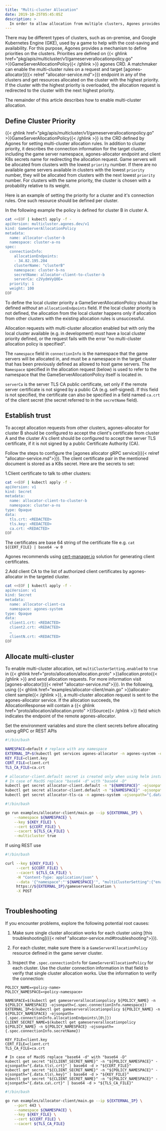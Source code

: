 ```yaml
---
title: "Multi-cluster Allocation"
date: 2019-10-25T05:45:05Z
description: >
  In order to allow allocation from multiple clusters, Agones provides a mechanism to set redirect rules for allocation requests to the right cluster.
---
```


There may be different types of clusters, such as on-premise, and Google Kubernetes Engine (GKE), used by a game to help with the cost-saving and availability.
For this purpose, Agones provides a mechanism to define priorities on the clusters. Priorities are defined on {{< ghlink href="pkg/apis/multicluster/v1/gameserverallocationpolicy.go" >}}GameServerAllocationPolicy{{< /ghlink >}} agones CRD. A matchmaker can enable the multi-cluster rules on a request and target [agones-allocator]({{< relref "allocator-service.md">}}) endpoint in any of the clusters and get resources allocated on the cluster with the highest priority. If the cluster with the highest priority is overloaded, the allocation request is redirected to the cluster with the next highest priority.

The remainder of this article describes how to enable multi-cluster allocation.

## Define Cluster Priority

{{< ghlink href="pkg/apis/multicluster/v1/gameserverallocationpolicy.go" >}}GameServerAllocationPolicy{{< /ghlink >}} is the CRD defined by Agones for setting multi-cluster allocation rules. In addition to cluster priority, it describes the connection information for the target cluster, including the game server namespace, agones-allocator endpoint and client K8s secrets name for redirecting the allocation request. Game servers will be allocated from clusters with the lowest `priority` number. If there are no available game servers available in clusters with the lowest `priority` number, they will be allocated from clusters with the next lowest `priority` number. For clusters with the same priority, the cluster is chosen with a probability relative to its weight.

Here is an example of setting the priority for a cluster and it's connection rules. One such resource should be defined per cluster.

In the following example the policy is defined for cluster B in cluster A.

```bash
cat <<EOF | kubectl apply -f -
apiVersion: multicluster.agones.dev/v1
kind: GameServerAllocationPolicy
metadata:
  name: allocator-cluster-b
  namespace: cluster-a-ns
spec:
  connectionInfo:
    allocationEndpoints:
    - 34.82.195.204
    clusterName: "clusterB"
    namespace: cluster-b-ns
    secretName: allocator-client-to-cluster-b
    serverCa: c2VydmVyQ0E=
  priority: 1
  weight: 100
EOF
```

To define the local cluster priority a GameServerAllocationPolicy should be defined _without_ an `allocationEndpoints` field. If the local cluster priority is not defined, the allocation from the local cluster happens only if allocation from other clusters with the existing allocation rules is unsuccessful.

Allocation requests with multi-cluster allocation enabled but with only the local cluster available (e.g. in development) _must_ have a local cluster priority defined, or the request fails with the error "no multi-cluster allocation policy is specified".

The `namespace` field in `connectionInfo` is the namespace that the game servers will be allocated in, and must be a namespace in the target cluster that has been previously defined as allowed to host game servers. The `Namespace` specified in the allocation request (below) is used to refer to the namespace that the GameServerAllocationPolicy itself is located in.

`serverCa` is the server TLS CA public certificate, set only if the remote server certificate is not signed by a public CA (e.g. self-signed). If this field is not specified, the certificate can also be specified in a field named `ca.crt` of the client secret (the secret referred to in the `secretName` field).

## Establish trust

To accept allocation requests from other clusters, agones-allocator for cluster B should be configured to accept the client's certificate from cluster A and the cluster A's client should be configured to accept the server TLS certificate, if it is not signed by a public Certificate Authority (CA).

Follow the steps to configure the [agones allocator gRPC service]({{< relref "allocator-service.md">}}). The client certificate pair in the mentioned document is stored as a K8s secret. Here are the secrets to set:

1.Client certificate to talk to other clusters:

```bash
cat <<EOF | kubectl apply -f -
apiVersion: v1
kind: Secret
metadata:
  name: allocator-client-to-cluster-b
  namespace: cluster-a-ns
type: Opaque
data:
  tls.crt: <REDACTED>
  tls.key: <REDACTED>
  ca.crt: <REDACTED>
EOF
```

The certificates are base 64 string of the certificate file e.g. `cat ${CERT_FILE} | base64 -w 0`

Agones recommends using [cert-manager.io](https://cert-manager.io/) solution for generating client certificates.

2.Add client CA to the list of authorized client certificates by agones-allocator in the targeted cluster.

```bash
cat <<EOF | kubectl apply -f -
apiVersion: v1
kind: Secret
metadata:
  name: allocator-client-ca
  namespace: agones-system
type: Opaque
data:
  client1.crt: <REDACTED>
  client2.crt: <REDACTED>
  …
  clientN.crt: <REDACTED>
EOF
```

## Allocate multi-cluster

To enable multi-cluster allocation, set `multiClusterSetting.enabled` to `true` in {{< ghlink href="proto/allocation/allocation.proto" >}}allocation.proto{{< /ghlink >}} and send allocation requests. For more information visit [agones-allocator]({{< relref "allocator-service.md">}}). In the following, using {{< ghlink href="examples/allocator-client/main.go" >}}allocator-client sample{{< /ghlink >}}, a multi-cluster allocation request is sent to the agones-allocator service. If the allocation succeeds, the AllocationResponse will contain a {{< ghlink href="proto/allocation/allocation.proto" >}}Source{{< /ghlink >}} field which indicates the endpoint of the remote agones-allocator.

Set the environment variables and store the client secrets before allocating using gRPC or REST APIs

```bash
#!/bin/bash

NAMESPACE=default # replace with any namespace
EXTERNAL_IP=$(kubectl get services agones-allocator -n agones-system -o jsonpath='{.status.loadBalancer.ingress[0].ip}')
KEY_FILE=client.key
CERT_FILE=client.crt
TLS_CA_FILE=ca.crt

# allocator-client.default secret is created only when using helm installation. Otherwise generate the client certificate and replace the following.
# In case of MacOS replace "base64 -d" with "base64 -D"
kubectl get secret allocator-client.default -n "${NAMESPACE}" -ojsonpath="{.data.tls\.crt}" | base64 -d > "${CERT_FILE}"
kubectl get secret allocator-client.default -n "${NAMESPACE}" -ojsonpath="{.data.tls\.key}" | base64 -d > "${KEY_FILE}"
kubectl get secret allocator-tls-ca -n agones-system -ojsonpath="{.data.tls-ca\.crt}" | base64 -d > "${TLS_CA_FILE}"
```

```bash
#!/bin/bash

go run examples/allocator-client/main.go --ip ${EXTERNAL_IP} \
    --namespace ${NAMESPACE} \
    --key ${KEY_FILE} \
    --cert ${CERT_FILE} \
    --cacert ${TLS_CA_FILE} \
    --multicluster true
```

If using REST use

```bash
#!/bin/bash

curl --key ${KEY_FILE} \
     --cert ${CERT_FILE} \
     --cacert ${TLS_CA_FILE} \
     -H "Content-Type: application/json" \
     --data '{"namespace":"'${NAMESPACE}'", "multiClusterSetting":{"enabled":true}}' \
     https://${EXTERNAL_IP}/gameserverallocation \
     -X POST
     
```

## Troubleshooting

If you encounter problems, explore the following potential root causes:

1. Make sure single cluster allocation works for each cluster using [this troubleshooting]({{< relref "allocator-service.md#troubleshooting">}}).

2. For each cluster, make sure there is a `GameServerAllocationPolicy` resource defined in the game server cluster.

3. Inspect the `.spec.connectionInfo` for `GameServerAllocationPolicy` for each cluster. Use the cluster connection information in that field to verify that single cluster allocation works. Use the information to verify the connection:

```none
POLICY_NAME=<policy-name>
POLICY_NAMESPACE=<policy-namespace>

NAMESPACE=$(kubectl get gameserverallocationpolicy ${POLICY_NAME} -n ${POLICY_NAMESPACE} -ojsonpath={.spec.connectionInfo.namespace})
EXTERNAL_IP=$(kubectl get gameserverallocationpolicy ${POLICY_NAME} -n ${POLICY_NAMESPACE} -ojsonpath={.spec.connectionInfo.allocationEndpoints\[0\]})
CLIENT_SECRET_NAME=$(kubectl get gameserverallocationpolicy ${POLICY_NAME} -n ${POLICY_NAMESPACE} -ojsonpath={.spec.connectionInfo.secretName})

KEY_FILE=client.key
CERT_FILE=client.crt
TLS_CA_FILE=ca.crt

# In case of MacOS replace "base64 -d" with "base64 -D"
kubectl get secret "${CLIENT_SECRET_NAME}" -n "${POLICY_NAMESPACE}" -ojsonpath="{.data.tls\.crt}" | base64 -d > "${CERT_FILE}"
kubectl get secret "${CLIENT_SECRET_NAME}" -n "${POLICY_NAMESPACE}" -ojsonpath="{.data.tls\.key}" | base64 -d > "${KEY_FILE}"
kubectl get secret "${CLIENT_SECRET_NAME}" -n "${POLICY_NAMESPACE}" -ojsonpath="{.data.ca\.crt}" | base64 -d > "${TLS_CA_FILE}"
```

```bash
#!/bin/bash

go run examples/allocator-client/main.go --ip ${EXTERNAL_IP} \
    --port 443 \
    --namespace ${NAMESPACE} \
    --key ${KEY_FILE} \
    --cert ${CERT_FILE} \
    --cacert ${TLS_CA_FILE}
```
